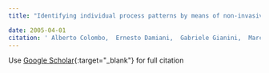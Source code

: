 ```yaml
---
title: "Identifying individual process patterns by means of non-invasive measurements: preliminary results"

date: 2005-04-01
citation: ' Alberto Colombo,  Ernesto Damiani,  Gabriele Gianini,  Marco Scotto,  Giancarlo Succi, &quot;Identifying individual process patterns by means of non-invasive measurements: preliminary results.&quot;, 2005.'
---
```

Use [Google Scholar](https://scholar.google.com/scholar?q=Identifying+individual+process+patterns+by+means+of+non+invasive+measurements:+preliminary+results){:target="_blank"} for full citation
